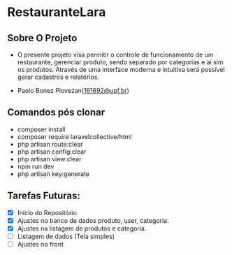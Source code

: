 # RestauranteLara
## Sobre O Projeto

-  O presente projeto visa permitir o controle de funcionamento de um restaurante, gerenciar produto, sendo separado por categorias e ai sim os produtos. Através de uma interface moderna e intuitiva será possível gerar cadastros e relatórios.

- Paolo Bonez Piovezan(161692@upf.br)

## Comandos pós clonar
- composer install
- composer require laravelcollective/html
- php artisan route:clear
- php artisan config:clear
- php artisan view:clear
- npm run dev
- php artisan key:generate

## Tarefas Futuras:
- [x] Início do Repositório
- [x] Ajustes no banco de dados produto, user, categoria.
- [x] Ajustes na listagem de produtos e categoria.
- [ ] Listagem de dados (Tela simples)
- [ ] Ajustes no front
